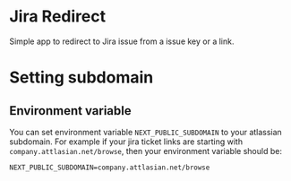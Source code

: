 # Jira Redirect

Simple app to redirect to Jira issue from a issue key or a link.

# Setting subdomain

## Environment variable
You can set environment variable `NEXT_PUBLIC_SUBDOMAIN` to your atlassian subdomain. 
For example if your jira ticket links are starting with `company.attlasian.net/browse`, then your environment variable should be:
```
NEXT_PUBLIC_SUBDOMAIN=company.attlasian.net/browse
```
